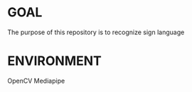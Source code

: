 # GOAL
The purpose of this repository is to recognize sign language
# ENVIRONMENT
OpenCV
Mediapipe
 
